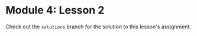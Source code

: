 # Module 4: Lesson 2

Check out the `solutions` branch for the solution to this lesson's assignment.
